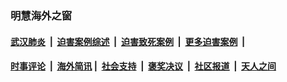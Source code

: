 
### 明慧海外之窗

####  [武汉肺炎](indexes/365.md?t=07060301) &nbsp;|&nbsp;  [迫害案例综述](indexes/328.md?t=07060301) &nbsp;|&nbsp; [迫害致死案例](indexes/277.md?t=07060301)  &nbsp;|&nbsp; [更多迫害案例](indexes/81.md?t=07060301)  &nbsp;|&nbsp; 
####  [时事评论](indexes/19.md?t=07060301) &nbsp;|&nbsp; [海外简讯](indexes/245.md?t=07060301)&nbsp;|&nbsp;  [社会支持](indexes/140.md?t=07060301) &nbsp;|&nbsp; [褒奖决议](indexes/282.md?t=07060301) &nbsp;|&nbsp; [社区报道](indexes/91.md?t=07060301)  &nbsp;|&nbsp; [天人之间](indexes/78.md?t=07060301) 

